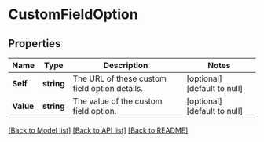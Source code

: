 # CustomFieldOption

## Properties
Name | Type | Description | Notes
------------ | ------------- | ------------- | -------------
**Self** | **string** | The URL of these custom field option details. | [optional] [default to null]
**Value** | **string** | The value of the custom field option. | [optional] [default to null]

[[Back to Model list]](../README.md#documentation-for-models) [[Back to API list]](../README.md#documentation-for-api-endpoints) [[Back to README]](../README.md)

